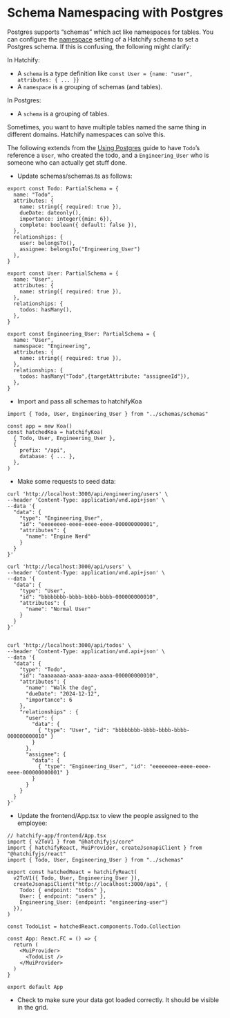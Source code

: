 # Schema Namespacing with Postgres

Postgres supports “schemas” which act like namespaces for tables. You can configure the [namespace](naming.md#schemanamespace-postgres-only) setting of a Hatchify schema to set a Postgres schema. If this is confusing, the following might clarify:

In Hatchify:

- A `schema` is a type definition like `const User = {name: "user", attributes: { ... }}`
- A `namespace` is a grouping of schemas (and tables).

In Postgres:

- A `schema` is a grouping of tables.

Sometimes, you want to have multiple tables named the same thing in different domains. Hatchify namespaces can solve this.

The following extends from the [Using Postgres](guides/using-postgres-db.md) guide to have `Todo`’s reference a `User`, who created the todo, and a `Engineering_User` who is someone who can actually get stuff done.

- Update schemas/schemas.ts as follows:

```
export const Todo: PartialSchema = {
  name: "Todo",
  attributes: {
    name: string({ required: true }),
    dueDate: dateonly(),
    importance: integer({min: 6}),
    complete: boolean({ default: false }),
  },
  relationships: {
    user: belongsTo(),
    assignee: belongsTo("Engineering_User")
  },
}

export const User: PartialSchema = {
  name: "User",
  attributes: {
    name: string({ required: true }),
  },
  relationships: {
    todos: hasMany(),
  },
}

export const Engineering_User: PartialSchema = {
  name: "User",
  namespace: "Engineering",
  attributes: {
    name: string({ required: true }),
  },
  relationships: {
    todos: hasMany("Todo",{targetAttribute: "assigneeId"}),
  },
}
```

- Import and pass all schemas to hatchifyKoa

```
import { Todo, User, Engineering_User } from "../schemas/schemas"

const app = new Koa()
const hatchedKoa = hatchifyKoa(
  { Todo, User, Engineering_User },
  {
    prefix: "/api",
    database: { ... },
  },
)
```

- Make some requests to seed data:

```
curl 'http://localhost:3000/api/engineering/users' \
--header 'Content-Type: application/vnd.api+json' \
--data '{
  "data": {
    "type": "Engineering_User",
    "id": "eeeeeeee-eeee-eeee-eeee-000000000001",
    "attributes": {
      "name": "Engine Nerd"
    }
  }
}'

curl 'http://localhost:3000/api/users' \
--header 'Content-Type: application/vnd.api+json' \
--data '{
  "data": {
    "type": "User",
    "id": "bbbbbbbb-bbbb-bbbb-bbbb-000000000010",
    "attributes": {
      "name": "Normal User"
    }
  }
}'


curl 'http://localhost:3000/api/todos' \
--header 'Content-Type: application/vnd.api+json' \
--data '{
  "data": {
    "type": "Todo",
    "id": "aaaaaaaa-aaaa-aaaa-aaaa-000000000010",
    "attributes": {
      "name": "Walk the dog",
      "dueDate": "2024-12-12",
      "importance": 6
    },
    "relationships" : {
      "user": {
        "data": {
          { "type": "User", "id": "bbbbbbbb-bbbb-bbbb-bbbb-000000000010" }
        }
      },
      "assignee": {
        "data": {
          { "type": "Engineering_User", "id": "eeeeeeee-eeee-eeee-eeee-000000000001" }
        }
      }
    }
  }
}'
```

- Update the frontend/App.tsx to view the people assigned to the employee:

```
// hatchify-app/frontend/App.tsx
import { v2ToV1 } from "@hatchifyjs/core"
import { hatchifyReact, MuiProvider, createJsonapiClient } from "@hatchifyjs/react"
import { Todo, User, Engineering_User } from "../schemas"

export const hatchedReact = hatchifyReact(
  v2ToV1({ Todo, User, Engineering_User }),
  createJsonapiClient("http://localhost:3000/api", {
    Todo: { endpoint: "todos" },
    User: { endpoint: "users" },
    Engineering_User: {endpoint: "engineering-user"}
  }),
)

const TodoList = hatchedReact.components.Todo.Collection

const App: React.FC = () => {
  return (
    <MuiProvider>
      <TodoList />
    </MuiProvider>
  )
}

export default App
```

- Check to make sure your data got loaded correctly. It should be visible in the grid.

